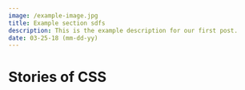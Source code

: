 ```yaml
---
image: /example-image.jpg
title: Example section sdfs
description: This is the example description for our first post.
date: 03-25-18 (mm-dd-yy)
---
```


# Stories of CSS

<Posts page="stories" />